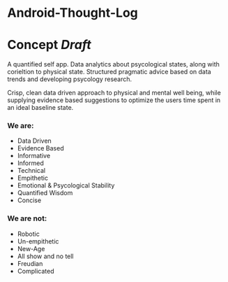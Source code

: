 # Android-Thought-Log

# Concept *Draft*
A quantified self app. Data analytics about psycological states, along with corieltion to physical state.
Structured pragmatic advice based on data trends and developing psycology research.

Crisp, clean data driven approach to physical and mental well being, while supplying evidence based suggestions to optimize
the users time spent in an ideal baseline state.

### We are:
- Data Driven
- Evidence Based
- Informative
- Informed
- Technical
- Empithetic
- Emotional & Psycological Stability
- Quantified Wisdom
- Concise

### We are not:
- Robotic
- Un-empithetic
- New-Age
- All show and no tell
- Freudian
- Complicated
